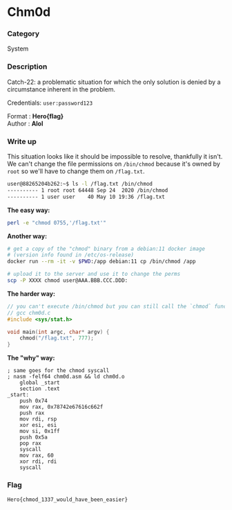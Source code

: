 # Chm0d

### Category

System

### Description

Catch-22: a problematic situation for which the only solution is denied by a circumstance inherent in the problem.

Credentials: `user:password123`

Format : **Hero{flag}**<br>
Author : **Alol**

### Write up

This situation looks like it should be impossible to resolve, thankfully it isn't. We can't change the file permissions on `/bin/chmod` because it's owned by `root` so we'll have to change them on `/flag.txt`.

```bash
user@88265204b262:~$ ls -l /flag.txt /bin/chmod
---------- 1 root root 64448 Sep 24  2020 /bin/chmod
---------- 1 user user    40 May 10 19:36 /flag.txt
```

**The easy way:**

```bash
perl -e "chmod 0755,'/flag.txt'"
```

**Another way:**

```bash
# get a copy of the "chmod" binary from a debian:11 docker image
# (version info found in /etc/os-release)
docker run --rm -it -v $PWD:/app debian:11 cp /bin/chmod /app

# upload it to the server and use it to change the perms
scp -P XXXX chmod user@AAA.BBB.CCC.DDD:
```

**The harder way:**

```c
// you can't execute /bin/chmod but you can still call the `chmod` function
// gcc chm0d.c
#include <sys/stat.h>

void main(int argc, char* argv) {
	chmod("/flag.txt", 777);
}
```

**The "why" way:**

```assembly
; same goes for the chmod syscall
; nasm -felf64 chm0d.asm && ld chm0d.o
    global _start
    section .text
_start:
    push 0x74
    mov rax, 0x78742e67616c662f
    push rax
    mov rdi, rsp
    xor esi, esi
    mov si, 0x1ff
    push 0x5a
    pop rax
    syscall
    mov rax, 60
    xor rdi, rdi
    syscall
```

### Flag

```plain
Hero{chmod_1337_would_have_been_easier}
```
